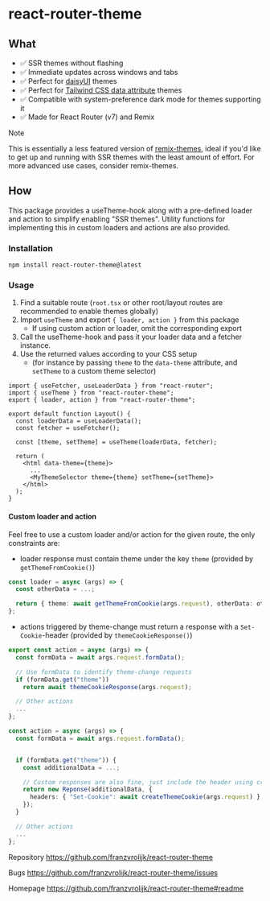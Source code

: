 # react-router-theme

## What

- ✅ SSR themes without flashing
- ✅ Immediate updates across windows and tabs
- ✅ Perfect for [daisyUI](https://daisyui.com/) themes
- ✅ Perfect for [Tailwind CSS data attribute](https://tailwindcss.com/docs/dark-mode#using-a-data-attribute) themes
- ✅ Compatible with system-preference dark mode for themes supporting it
- ✅ Made for React Router (v7) and Remix

> [!NOTE]
> This is essentially a less featured version of [remix-themes](https://www.npmjs.com/package/remix-themes), ideal if you'd like to get up and running with SSR themes with the least amount of effort. For more advanced use cases, consider remix-themes.

## How

This package provides a useTheme-hook along with a pre-defined loader and action to simplify enabling "SSR themes". Utility functions for implementing this in custom loaders and actions are also provided.

### Installation

`npm install react-router-theme@latest`

### Usage

1. Find a suitable route (`root.tsx` or other root/layout routes are recommended to enable themes globally)
2. Import `useTheme` and export `{ loader, action }` from this package
   - If using custom action or loader, omit the corresponding export
3. Call the useTheme-hook and pass it your loader data and a fetcher instance.
4. Use the returned values according to your CSS setup
   - (for instance by passing `theme` to the `data-theme` attribute, and `setTheme` to a custom theme selector)

```tsx
import { useFetcher, useLoaderData } from "react-router";
import { useTheme } from "react-router-theme";
export { loader, action } from "react-router-theme";

export default function Layout() {
  const loaderData = useLoaderData();
  const fetcher = useFetcher();

  const [theme, setTheme] = useTheme(loaderData, fetcher);

  return (
    <html data-theme={theme}>
      ...
      <MyThemeSelector theme={theme} setTheme={setTheme}>
    </html>
  );
}
```

#### Custom loader and action

Feel free to use a custom loader and/or action for the given route, the only constraints are:

- loader response must contain theme under the key `theme` (provided by `getThemeFromCookie()`)

```ts
const loader = async (args) => {
  const otherData = ...;

  return { theme: await getThemeFromCookie(args.request), otherData: otherData };
};
```

- actions triggered by theme-change must return a response with a `Set-Cookie`-header (provided by `themeCookieResponse()`)

```ts
export const action = async (args) => {
  const formData = await args.request.formData();

  // Use formData to identify theme-change requests
  if (formData.get("theme"))
    return await themeCookieResponse(args.request);

  // Other actions
  ...
};
```

```ts
const action = async (args) => {
  const formData = await args.request.formData();


  if (formData.get("theme")) {
    const additionalData = ...;

    // Custom responses are also fine, just include the header using createThemeCookie
    return new Reponse(additionalData, {
      headers: { "Set-Cookie": await createThemeCookie(args.request) },
    });
  }

  // Other actions
  ...
};
```

Repository
https://github.com/franzvrolijk/react-router-theme

Bugs
https://github.com/franzvrolijk/react-router-theme/issues

Homepage
https://github.com/franzvrolijk/react-router-theme#readme
